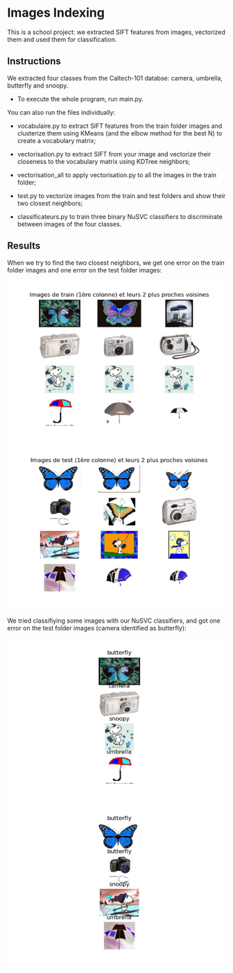 # Images Indexing

This is a school project: we extracted SIFT features from images, vectorized them and used them for classification.

## Instructions

We extracted four classes from the Caltech-101 databse: camera, umbrella, butterfly and snoopy.

- To execute the whole program, run main.py. 

You can also run the files individually: 

- vocabulaire.py to extract SIFT features from the train folder images and clusterize them using KMeans (and the elbow method for the best N) to create a vocabulary matrix; 

- vectorisation.py <path-to-your-image> to extract SIFT from your image and vectorize their closeness to the vocabulary matrix using KDTree neighbors;

- vectorisation_all to apply vectorisation.py to all the images in the train folder; 

- test.py to vectorize images from the train and test folders and show their two closest neighbors;

- classificateurs.py to train three binary NuSVC classifiers to discriminate between images of the four classes.

## Results

When we try to find the two closest neighbors, we get one error on the train folder images and one error on the test folder images:

![](/out/test_train.png)
![](/out/test_test.png)


We tried classifiying some images with our NuSVC classifiers, and got one error on the test folder images (camera identified as butterfly):

![](/out/classificateur_train.png)
![](/out/classificateur_test.png)
